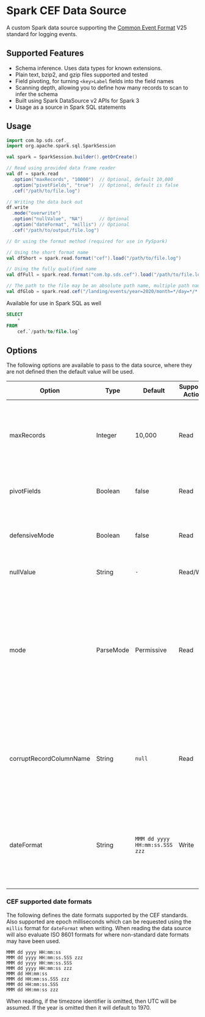 # Spark CEF Data Source

A custom Spark data source supporting the [Common Event Format](https://support.citrix.com/article/CTX136146) V25
standard for logging events.

## Supported Features

* Schema inference. Uses data types for known extensions.
* Plain text, bzip2, and gzip files supported and tested
* Field pivoting, for turning `<key>Label` fields into the field names
* Scanning depth, allowing you to define how many records to scan to infer the schema
* Built using Spark DataSource v2 APIs for Spark 3
* Usage as a source in Spark SQL statements

## Usage

```scala
import com.bp.sds.cef._
import org.apache.spark.sql.SparkSession

val spark = SparkSession.builder().getOrCreate()

// Read using provided data frame reader
val df = spark.read
  .option("maxRecords", "10000")  // Optional, default 10,000
  .option("pivotFields", "true")  // Optional, default is false
  .cef("/path/to/file.log")

// Writing the data back out
df.write
  .mode("overwrite")
  .option("nullValue", "NA")      // Optional
  .option("dateFormat", "millis") // Optional
  .cef("/path/to/output/file.log")

// Or using the format method (required for use in PySpark)

// Using the short format name
val dfShort = spark.read.format("cef").load("/path/to/file.log")

// Using the fully qualified name
val dfFull = spark.read.format("com.bp.sds.cef").load("/path/to/file.log")

// The path to the file may be an absolute path name, multiple path names, or a glob pattern.
val dfGlob = spark.read.cef("/landing/events/year=2020/month=*/day=*/*.log.gz")
```

Available for use in Spark SQL as well

```sql
SELECT
    *
FROM
    cef.`/path/to/file.log`
```

## Options

The following options are available to pass to the data source, where they are not defined then the default value
will be used.

Option | Type | Default | Supported Actions | Purpose
------ | ---- | ------- | ----------------- | -------
maxRecords | Integer | 10,000 | Read | The number of records to scan when inferring the schema. The data source will keep scanning until either the maximum number of records have been reached or there are no more files to scan.
pivotFields | Boolean | false | Read | Scans for field pairs in the format of `key=value keyLabel=OtherKey` and pivots the data to `OtherKey=value`.
defensiveMode | Boolean | false | Read | Used if a feed is known to violate the CEF spec. Adds overhead to the parsing so only use when there are known violations.
nullValue | String | `-` | Read/Write | A value used in the CEF records which should be parsed as a `null` value.
mode | ParseMode | Permissive | Read | Permitted values are "permissive" and "failfast". When used in `FailFast` mode the parser will throw an error on the first record exception found. When used in `Permissive` mode it will attempt to parse as much of the record as possible, with `null` values used for all other values. `Permissive` mode may be used in combination with the `corruptRecordColumnName` option.
corruptRecordColumnName | String | `null` | Read | When used with `Permissive` mode the full record is stored in a column with the name provided. If null is provided then the full record is discarded. By providing a name the data source will append a column to the inferred schema.
dateFormat | String | `MMM dd yyyy HH:mm:ss.SSS zzz` | Write | When writing data out using the CEF standard this options defines the format time use for timestamp values. The data source will check against CEF valid formats. Alternatively use `millis` to output using milliseconds from the epoch


### CEF supported date formats

The following defines the date formats supported by the CEF standards. Also supported are epoch milliseconds which can 
be requested using the `millis` format for `dateFormat` when writing. When reading the data source will also evaluate
ISO 8601 formats for where non-standard date formats may have been used.

    MMM dd yyyy HH:mm:ss
    MMM dd yyyy HH:mm:ss.SSS zzz
    MMM dd yyyy HH:mm:ss.SSS
    MMM dd yyyy HH:mm:ss zzz
    MMM dd HH:mm:ss
    MMM dd HH:mm:ss.SSS zzz
    MMM dd HH:mm:ss.SSS
    MMM dd HH:mm:ss zzz

When reading, if the timezone identifier is omitted, then UTC will be assumed. If the year is omitted then it will
default to 1970.